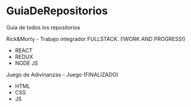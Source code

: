 # GuiaDeRepositorios
Guia de todos los repositorios

Rick&Morty - Trabajo integrador FULLSTACK. (!WORK AND PROGRESS!)
  - REACT
  - REDUX
  - NODE JS

Juego de Adivinanzas - Juego (FINALIZADO)
  - HTML
  - CSS
  - JS
